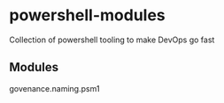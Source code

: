 # powershell-modules
Collection of powershell tooling to make DevOps go fast

## Modules
govenance.naming.psm1

